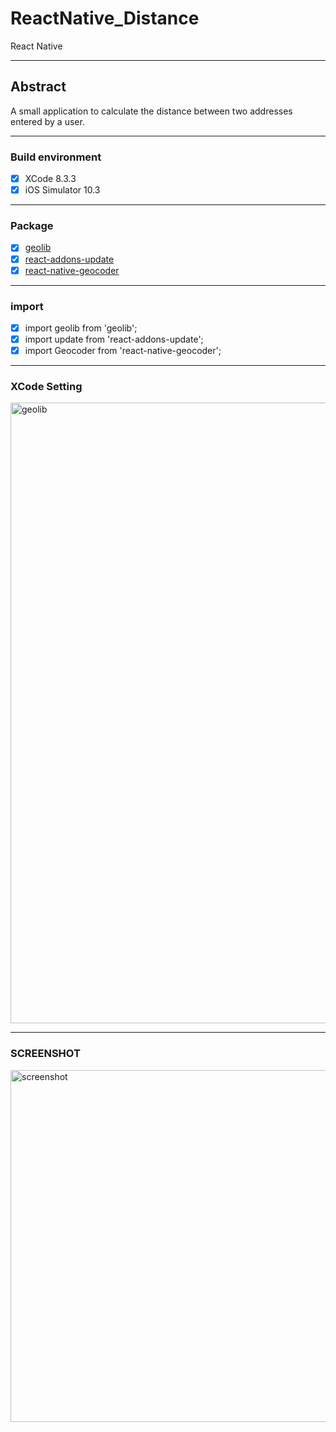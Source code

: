 # ReactNative_Distance
React Native

------

## Abstract

A small application to calculate the distance between two addresses entered by a user.

-----

### Build environment

- [x] XCode 8.3.3
- [x] iOS Simulator 10.3

----

### Package

- [x] [geolib](https://github.com/manuelbieh/Geolib)
- [x] [react-addons-update](https://facebook.github.io/react/docs/update.html)
- [x] [react-native-geocoder](https://github.com/devfd/react-native-geocoder)

----

### import 

- [x] import geolib from 'geolib';
- [x] import update from 'react-addons-update';
- [x] import Geocoder from 'react-native-geocoder';

----

### XCode Setting 

<img width="993" alt="geolib" src="https://user-images.githubusercontent.com/4126751/27180567-55e35dbe-51d4-11e7-86b7-af060a00104b.png">

-----
### SCREENSHOT

<img width="563" alt="screenshot" src="https://user-images.githubusercontent.com/4126751/27181919-d8f3d602-51d9-11e7-801a-c52183eeffef.png">



